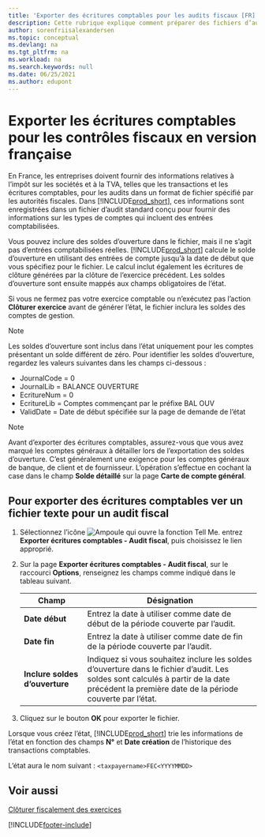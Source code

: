 ```yaml
---
title: 'Exporter des écritures comptables pour les audits fiscaux [FR]'
description: Cette rubrique explique comment préparer des fichiers d’audit pour se conformer à la réglementation fiscale spécifique en France.
author: sorenfriisalexandersen
ms.topic: conceptual
ms.devlang: na
ms.tgt_pltfrm: na
ms.workload: na
ms.search.keywords: null
ms.date: 06/25/2021
ms.author: edupont
---
```

# <a name="export-general-ledger-entries-for-tax-audits-in-the-french-version"></a><a name="export-general-ledger-entries-for-tax-audits-in-the-french-version"></a><a name="export-general-ledger-entries-for-tax-audits-in-the-french-version"></a>Exporter les écritures comptables pour les contrôles fiscaux en version française
En France, les entreprises doivent fournir des informations relatives à l’impôt sur les sociétés et à la TVA, telles que les transactions et les écritures comptables, pour les audits dans un format de fichier spécifié par les autorités fiscales. Dans [!INCLUDE[prod_short](../../includes/prod_short.md)], ces informations sont enregistrées dans un fichier d’audit standard conçu pour fournir des informations sur les types de comptes qui incluent des entrées comptabilisées.

Vous pouvez inclure des soldes d’ouverture dans le fichier, mais il ne s’agit pas d’entrées comptabilisées réelles. [!INCLUDE[prod_short](../../includes/prod_short.md)] calcule le solde d’ouverture en utilisant des entrées de compte jusqu’à la date de début que vous spécifiez pour le fichier. Le calcul inclut également les écritures de clôture générées par la clôture de l’exercice précédent. Les soldes d’ouverture sont ensuite mappés aux champs obligatoires de l’état.  

Si vous ne fermez pas votre exercice comptable ou n’exécutez pas l’action **Clôturer exercice** avant de générer l’état, le fichier inclura les soldes des comptes de gestion.  

> [!NOTE]  
>  Les soldes d’ouverture sont inclus dans l’état uniquement pour les comptes présentant un solde différent de zéro. Pour identifier les soldes d’ouverture, regardez les valeurs suivantes dans les champs ci-dessous :  
>   
>  -  JournalCode = 0  
> -   JournalLib = BALANCE OUVERTURE  
> -   EcritureNum = 0  
> -   EcritureLib = Comptes commençant par le préfixe BAL OUV  
> -   ValidDate = Date de début spécifiée sur la page de demande de l’état  

> [!NOTE]  
>  Avant d’exporter des écritures comptables, assurez-vous que vous avez marqué les comptes généraux à détailler lors de l’exportation des soldes d’ouverture. C’est généralement une exigence pour les comptes généraux de banque, de client et de fournisseur. L’opération s’effectue en cochant la case dans le champ **Solde détaillé** sur la page **Carte de compte général**.
>   

## <a name="to-export-general-ledger-entries-to-a-text-file-for-a-tax-audit"></a><a name="to-export-general-ledger-entries-to-a-text-file-for-a-tax-audit"></a><a name="to-export-general-ledger-entries-to-a-text-file-for-a-tax-audit"></a>Pour exporter des écritures comptables ver un fichier texte pour un audit fiscal
1.  Sélectionnez l’icône ![Ampoule qui ouvre la fonction Tell Me.](../../media/ui-search/search_small.png "Dites-moi ce que vous voulez faire") entrez **Exporter écritures comptables - Audit fiscal**, puis choisissez le lien approprié.  
2.  Sur la page **Exporter écritures comptables - Audit fiscal**, sur le raccourci **Options**, renseignez les champs comme indiqué dans le tableau suivant.  

    |Champ|Désignation|  
    |---------------------------------|---------------------------------------|  
    |**Date début**|Entrez la date à utiliser comme date de début de la période couverte par l’audit.|  
    |**Date fin**|Entrez la date à utiliser comme date de fin de la période couverte par l’audit.|  
    |**Inclure soldes d’ouverture**|Indiquez si vous souhaitez inclure les soldes d’ouverture dans le fichier d’audit. Les soldes sont calculés à partir de la date précédent la première date de la période couverte par l’état.|  

3.  Cliquez sur le bouton **OK** pour exporter le fichier.  

Lorsque vous créez l’état, [!INCLUDE[prod_short](../../includes/prod_short.md)] trie les informations de l’état en fonction des champs **N°** et **Date création** de l’historique des transactions comptables.  

L’état aura le nom suivant : `<taxpayername>FEC<YYYYMMDD>`  

## <a name="see-also"></a><a name="see-also"></a><a name="see-also"></a>Voir aussi

 [Clôturer fiscalement des exercices](how-to-close-years.md)


[!INCLUDE[footer-include](../../includes/footer-banner.md)]
